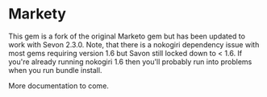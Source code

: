 Markety
===========
This gem is a fork of the original Marketo gem but has been updated to work with Sevon 2.3.0. Note, that there is a nokogiri dependency issue with most gems requiring version 1.6 but Savon still locked down to < 1.6. If you're already running nokogiri 1.6 then you'll probably run into problems when you run bundle install.

More documentation to come.